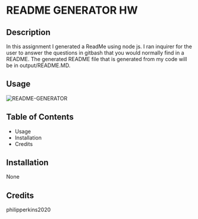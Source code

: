 
# README GENERATOR HW

## Description 

In this assignment I generated a ReadMe using node js. I ran inquirer for the user to answer the questions in gitbash that you would normally find in a README. The generated README file that is generated from my code will be in output/README.MD.


## Usage
![README-GENERATOR](https://www.youtube.com/watch?v=cPG9wrKUF2Y)




## Table of Contents 

* Usage
* Installation
* Credits


## Installation

None



## Credits

philipperkins2020
